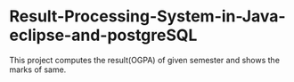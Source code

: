 # Result-Processing-System-in-Java-eclipse-and-postgreSQL
This project computes the result(OGPA) of given semester and shows the marks of same.
